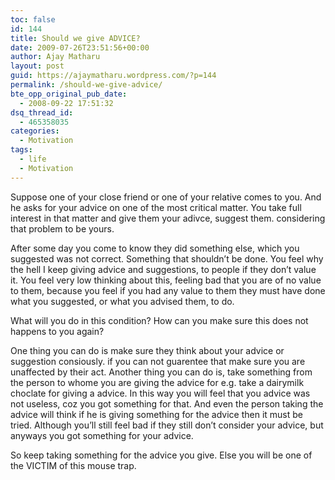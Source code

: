 ```yaml
---
toc: false
id: 144
title: Should we give ADVICE?
date: 2009-07-26T23:51:56+00:00
author: Ajay Matharu
layout: post
guid: https://ajaymatharu.wordpress.com/?p=144
permalink: /should-we-give-advice/
bte_opp_original_pub_date:
  - 2008-09-22 17:51:32
dsq_thread_id:
  - 465358035
categories:
  - Motivation
tags:
  - life
  - Motivation
---
```

Suppose one of your close friend or one of your relative comes to you. And he asks for your advice on one of the most critical matter. You take full interest in that matter and give them your adivce, suggest them. considering that problem to be yours.

After some day you come to know they did something else, which you suggested was not correct. Something that shouldn&#8217;t be done. You feel why the hell I keep giving advice and suggestions, to people if they don&#8217;t value it. You feel very low thinking about this, feeling bad that you are of no value to them, because you feel if you had any value to them they must have done what you suggested, or what you advised them, to do.

What will you do in this condition? How can you make sure this does not happens to you again?

One thing you can do is make sure they think about your advice or suggestion consiously. if you can not guarentee that make sure you are unaffected by their act. Another thing you can do is, take something from the person to whome you are giving the advice for e.g. take a dairymilk choclate for giving a advice. In this way you will feel that you advice was not useless, coz you got something for that. And even the person taking the advice will think if he is giving something for the advice then it must be tried. Although you&#8217;ll still feel bad if they still don&#8217;t consider your advice, but anyways you got something for your advice.

So keep taking something for the advice you give. Else you will be one of the VICTIM of this mouse trap.
